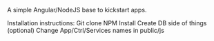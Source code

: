 A simple Angular/NodeJS base to kickstart apps.

Installation instructions: Git clone
NPM Install
Create DB side of things (optional)
Change App/Ctrl/Services names in public/js